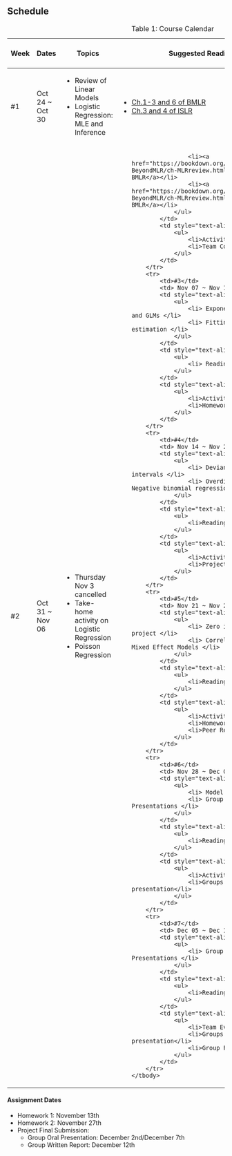 ## Schedule
<table id="course-calendar">
    <caption>Table 1: Course Calendar</caption>
    <thead>
        <tr>
            <th style="width: 100px;">Week</th>
            <th style="width: 150px;">Dates</th>
            <th style="width: 400px;">Topics</th>
            <th style="width: 400px;">Suggested Reading</th>
            <th style="width: 200px;">Assignments (due dates in Canvas</th>
        </tr>
    </thead>
    <tbody>
       <tr>
            <td>#1</td>
            <td> Oct 24 ~ Oct 30 </td>
            <td style="text-align: left;">
                <ul>
                    <li> Review of Linear Models </li>
                    <li> Logistic Regression: MLE and Inference</li>
                </ul>
            </td>
            <td style="text-align: left;">
                <ul>
                    <li><a href="https://bookdown.org/roback/bookdown-BeyondMLR/ch-MLRreview.html">Ch.1-3 and 6 of BMLR</a></li>
                    <li><a href="[https://bookdown.org/roback/bookdown-BeyondMLR/ch-MLRreview.html](https://www.statlearning.com)">Ch.3 and 4 of ISLR</a></li>
                </ul>
            </td>
            <td style="text-align: left;">
                <ul>
                    <li>Activity 1</li>
                </ul>
            </td>
        </tr>
        <tr>
            <td>#2</td>
            <td> Oct 31 ~ Nov 06 </td>
            <td style="text-align: left;">
                        <ul>
                            <li> Thursday Nov 3 cancelled</li>
                            <li> Take-home activity on Logistic Regression</li>
                            <li> Poisson Regression </li>
                        </ul>
            </td>    
            <td style="text-align: left;">
                <ul>
                    
                    <li><a href="https://bookdown.org/roback/bookdown-BeyondMLR/ch-MLRreview.html">Chs.2-3 of BMLR</a></li>
                    <li><a href="https://bookdown.org/roback/bookdown-BeyondMLR/ch-MLRreview.html">Ch.4 of BMLR</a></li>
                </ul>
            </td>
            <td style="text-align: left;">
                <ul>
                    <li>Activity 2</li>
                    <li>Team Contract</li>
                </ul>
            </td>
        </tr>
        <tr>
            <td>#3</td>
            <td> Nov 07 ~ Nov 13 </td>
            <td style="text-align: left;">
                <ul>
                    <li> Exponential families and GLMs </li>
                    <li> Fitting GLMs: MLE estimation </li>
                </ul>
            </td>    
            <td style="text-align: left;">
                <ul>
                    <li> Reading</li>
                </ul>
            </td>
            <td style="text-align: left;">
                <ul>
                    <li>Activity 3</li>
                    <li>Homework 1</li>
                </ul>
            </td>
        </tr>
        <tr>
            <td>#4</td>
            <td> Nov 14 ~ Nov 20 </td>
            <td style="text-align: left;">
                <ul>
                    <li> Deviance, tests, intervals </li>
                    <li> Overdispersion & Negative binomial regression </li>
                </ul>
            </td>
            <td style="text-align: left;">
                <ul>
                    <li>Readings.</li>
                </ul>
            </td>
            <td style="text-align: left;">
                <ul>
                    <li>Activity 4</li>
                    <li>Project Proposal</li>
                </ul>
            </td>
        </tr>
        <tr>
            <td>#5</td>
            <td> Nov 21 ~ Nov 27 </td>
            <td style="text-align: left;">
                <ul>
                    <li> Zero inflated data project </li>
                    <li> Correlated data and Mixed Effect Models </li>
                </ul>
            </td>
            <td style="text-align: left;">
                <ul>
                    <li>Readings.</li>
                </ul>
            </td>
            <td style="text-align: left;">
                <ul>
                    <li>Activity 5</li>
                    <li>Homework 2</li>
                    <li>Peer Review</li>
                </ul>
            </td>
        </tr>
        <tr>
            <td>#6</td>
            <td> Nov 28 ~ Dec 04 </td>
            <td style="text-align: left;">
                <ul>
                    <li> Model selection </li>
                    <li> Group Project Presentations </li>
                </ul>
            </td>
            <td style="text-align: left;">
                <ul>
                    <li>Readings.</li>
                </ul>
            </td>
            <td style="text-align: left;">
                <ul>
                    <li>Activity 6</li>
                    <li>Groups 1-2: Oral presentation</li>
                </ul>
            </td>
        </tr>
        <tr>
            <td>#7</td>
            <td> Dec 05 ~ Dec 12 </td>
            <td style="text-align: left;">
                <ul>
                    <li> Group Project Presentations </li>
                </ul>
            </td>
            <td style="text-align: left;">
                <ul>
                    <li>Readings.</li>
                </ul>
            </td>
            <td style="text-align: left;">
                <ul>
                    <li>Team Evaluation</li>
                    <li>Groups 3-5: Oral presentation</li>
                    <li>Group Final Report</li>
                </ul>
            </td>
        </tr>
    </tbody>
</table>


#### Assignment Dates
- Homework 1: November 13th
- Homework 2: November 27th
- Project Final Submission:
    - Group Oral Presentation: December 2nd/December 7th
    - Group Written Report: December 12th
  


